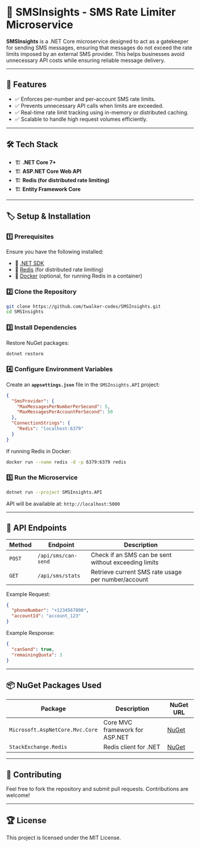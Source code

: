 # 📩 SMSInsights - SMS Rate Limiter Microservice

**SMSInsights** is a .NET Core microservice designed to act as a gatekeeper for sending SMS messages, ensuring that messages do not exceed the rate limits imposed by an external SMS provider. This helps businesses avoid unnecessary API costs while ensuring reliable message delivery.

---

## 🚀 Features
- ✅ Enforces per-number and per-account SMS rate limits.
- ✅ Prevents unnecessary API calls when limits are exceeded.
- ✅ Real-time rate limit tracking using in-memory or distributed caching.
- ✅ Scalable to handle high request volumes efficiently.

---

## 🛠 Tech Stack
- 🏗 **.NET Core 7+**
- 🏗 **ASP.NET Core Web API**
- 🏗 **Redis (for distributed rate limiting)**
- 🏗 **Entity Framework Core**

---

## 🏷 Setup & Installation

### 1️⃣ Prerequisites
Ensure you have the following installed:
- 📌 [.NET SDK](https://dotnet.microsoft.com/en-us/download)
- 📌 [Redis](https://redis.io/) (for distributed rate limiting)
- 📌 [Docker](https://www.docker.com/) (optional, for running Redis in a container)

### 2️⃣ Clone the Repository
```sh
git clone https://github.com/twalker-codes/SMSInsights.git
cd SMSInsights
```

### 3️⃣ Install Dependencies
Restore NuGet packages:
```sh
dotnet restore
```

### 4️⃣ Configure Environment Variables
Create an **`appsettings.json`** file in the `SMSInsights.API` project:
```json
{
  "SmsProvider": {
    "MaxMessagesPerNumberPerSecond": 5,
    "MaxMessagesPerAccountPerSecond": 50
  },
  "ConnectionStrings": {
    "Redis": "localhost:6379"
  }
}
```

If running Redis in Docker:
```sh
docker run --name redis -d -p 6379:6379 redis
```

### 5️⃣ Run the Microservice
```sh
dotnet run --project SMSInsights.API
```

API will be available at: `http://localhost:5000`

---

## 📝 API Endpoints

| Method | Endpoint | Description |
|--------|----------|-------------|
| `POST` | `/api/sms/can-send` | Check if an SMS can be sent without exceeding limits |
| `GET` | `/api/sms/stats` | Retrieve current SMS rate usage per number/account |

Example Request:
```json
{
  "phoneNumber": "+1234567890",
  "accountId": "account_123"
}
```

Example Response:
```json
{
  "canSend": true,
  "remainingQuota": 3
}
```
---

## 📦 NuGet Packages Used

| Package | Description | NuGet URL |
|---------|-------------|------------|
| `Microsoft.AspNetCore.Mvc.Core` | Core MVC framework for ASP.NET | [NuGet](https://www.nuget.org/packages/Microsoft.AspNetCore.Mvc.Core/) |
| `StackExchange.Redis` | Redis client for .NET | [NuGet](https://www.nuget.org/packages/StackExchange.Redis/) |

---

## 📌 Contributing
Feel free to fork the repository and submit pull requests. Contributions are welcome!

---

## 🏆 License
This project is licensed under the MIT License.
